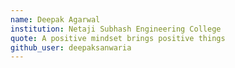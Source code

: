```yaml
---
name: Deepak Agarwal
institution: Netaji Subhash Engineering College 
quote: A positive mindset brings positive things
github_user: deepaksanwaria
---
```


